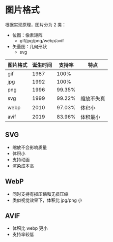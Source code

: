 # 图片格式

根据实现原理，图片分为 2 类：

- 位图：像素矩阵
  - gif/jpg/png/webp/avif
- 矢量图：几何形状
  - svg

| 图片格式 | 诞生时间 | 支持率 | 特点       |
| -------- | -------- | ------ | ---------- |
| gif      | 1987     | 100%   |            |
| jpg      | 1992     | 100%   |            |
| png      | 1996     | 99.35% |            |
| svg      | 1999     | 99.22% | 缩放不失真 |
| webp     | 2010     | 97.03% | 体积小     |
| avif     | 2019     | 83.96% | 体积最小   |

## SVG

- 缩放不会影响质量
- 体积小
- 支持动画
- 渲染成本高

## WebP

- 同时支持有损压缩和无损压缩
- 类似视觉效果下，体积比 jpg/png 小

## AVIF

- 体积比 webp 更小
- 支持率较低
